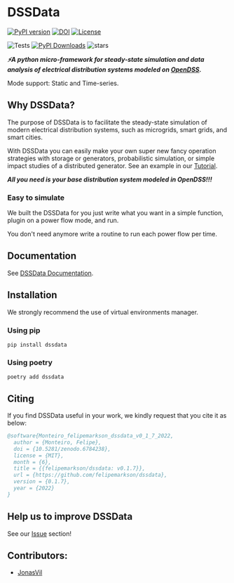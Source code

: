 # DSSData

[![PyPI version](https://badge.fury.io/py/dssdata.svg)](https://pypi.org/project/dssdata/)
[![DOI](https://zenodo.org/badge/250637349.svg)](https://zenodo.org/badge/latestdoi/250637349)
[![License](https://img.shields.io/github/license/felipemarkson/dssdata)](https://github.com/felipemarkson/dssdata/blob/master/LICENSE)

![Tests](https://github.com/felipemarkson/dssdata/actions/workflows/test.yml/badge.svg)
[![PyPI Downloads](https://img.shields.io/pypi/dm/dssdata.svg?label=PyPI%20downloads)](
https://pypi.org/project/dssdata/)
![stars](https://img.shields.io/github/stars/felipemarkson/dssdata)

_**⚡A python micro-framework for steady-state simulation and data analysis of electrical distribution systems modeled on [OpenDSS](https://www.epri.com/#/pages/sa/opendss?lang=en).**_

Mode support: Static and Time-series.

## Why DSSData?
The purpose of DSSData is to facilitate the steady-state simulation of modern electrical distribution systems, such as microgrids, smart grids, and smart cities.

With DSSData you can easily make your own super new fancy operation strategies with storage or generators, probabilistic simulation, or simple impact studies of a distributed generator. See an example in our [Tutorial](https://felipemarkson.github.io/dssdata/tutorial/).

**_All you need is your base distribution system modeled in OpenDSS!!!_**

### Easy to simulate

We built the DSSData for you just write what you want in a simple function, plugin on a power flow mode, and run. 

You don't need anymore write a routine to run each power flow per time. 

## Documentation

See [DSSData Documentation](https://felipemarkson.github.io/dssdata).

## Installation

We strongly recommend the use of virtual environments manager.

### Using pip

```console
pip install dssdata
```

### Using poetry

```console
poetry add dssdata
```

## Citing

If you find DSSData useful in your work, we kindly request that you cite it as below: 
```bibtex
@software{Monteiro_felipemarkson_dssdata_v0_1_7_2022,
  author = {Monteiro, Felipe},
  doi = {10.5281/zenodo.6784238},
  license = {MIT},
  month = {6},
  title = {{felipemarkson/dssdata: v0.1.7}},
  url = {https://github.com/felipemarkson/dssdata},
  version = {0.1.7},
  year = {2022}
}
```

## Help us to improve DSSData

See our [Issue](https://github.com/felipemarkson/dssdata/issues) section!


## Contributors: 

- [JonasVil](https://github.com/felipemarkson/power-flow-analysis/commits?author=JonasVil)
